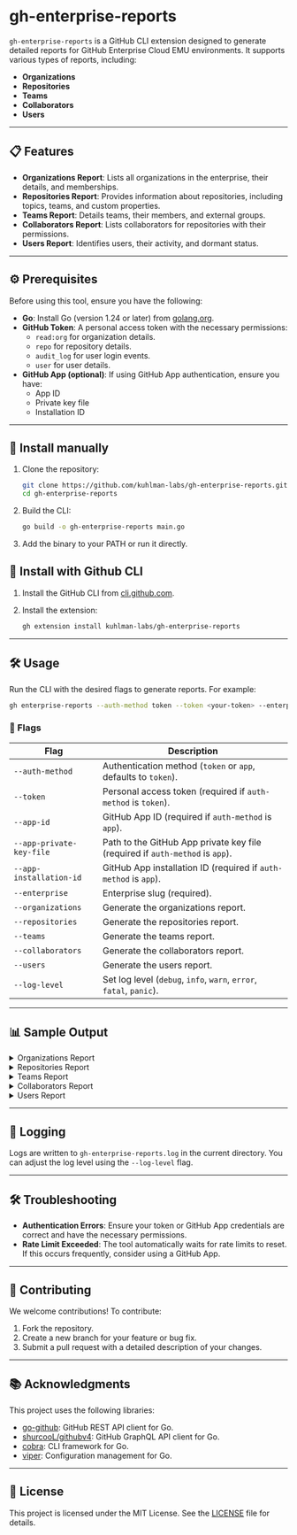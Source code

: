 # gh-enterprise-reports

`gh-enterprise-reports` is a GitHub CLI extension designed to generate detailed reports for GitHub Enterprise Cloud EMU environments. It supports various types of reports, including:

- **Organizations**
- **Repositories**
- **Teams**
- **Collaborators**
- **Users**

---

## 📋 Features

- **Organizations Report**: Lists all organizations in the enterprise, their details, and memberships.
- **Repositories Report**: Provides information about repositories, including topics, teams, and custom properties.
- **Teams Report**: Details teams, their members, and external groups.
- **Collaborators Report**: Lists collaborators for repositories with their permissions.
- **Users Report**: Identifies users, their activity, and dormant status.

---

## ⚙️ Prerequisites

Before using this tool, ensure you have the following:

- **Go**: Install Go (version 1.24 or later) from [golang.org](https://golang.org/).
- **GitHub Token**: A personal access token with the necessary permissions:
  - `read:org` for organization details.
  - `repo` for repository details.
  - `audit_log` for user login events.
  - `user` for user details.
- **GitHub App (optional)**: If using GitHub App authentication, ensure you have:
  - App ID
  - Private key file
  - Installation ID

---

## 🚀 Install manually

1. Clone the repository:
   ```bash
   git clone https://github.com/kuhlman-labs/gh-enterprise-reports.git
   cd gh-enterprise-reports
   ```

2. Build the CLI:
   ```bash
   go build -o gh-enterprise-reports main.go
   ```

3. Add the binary to your PATH or run it directly.

## 🚀 Install with Github CLI

1. Install the GitHub CLI from [cli.github.com](https://cli.github.com/).

2. Install the extension:
   ```bash
   gh extension install kuhlman-labs/gh-enterprise-reports
   ```

---

## 🛠️ Usage

Run the CLI with the desired flags to generate reports. For example:
```bash
gh enterprise-reports --auth-method token --token <your-token> --enterprise <enterprise-slug> --organizations
```

### 🔧 Flags

| Flag                       | Description                                                                 |
|----------------------------|-----------------------------------------------------------------------------|
| `--auth-method`            | Authentication method (`token` or `app`, defaults to `token`).             |
| `--token`                  | Personal access token (required if `auth-method` is `token`).              |
| `--app-id`                 | GitHub App ID (required if `auth-method` is `app`).                        |
| `--app-private-key-file`   | Path to the GitHub App private key file (required if `auth-method` is `app`). |
| `--app-installation-id`    | GitHub App installation ID (required if `auth-method` is `app`).           |
| `--enterprise`             | Enterprise slug (required).                                                |
| `--organizations`          | Generate the organizations report.                                         |
| `--repositories`           | Generate the repositories report.                                          |
| `--teams`                  | Generate the teams report.                                                 |
| `--collaborators`          | Generate the collaborators report.                                         |
| `--users`                  | Generate the users report.                                                 |
| `--log-level`              | Set log level (`debug`, `info`, `warn`, `error`, `fatal`, `panic`).         |

---

## 📊 Sample Output

<details>
<summary>Organizations Report</summary>

**Command:**
```bash
./gh-enterprise-reports --auth-method token --token <your-token> --enterprise <enterprise-slug> --organizations
```
or with GitHub CLI:
```bash
gh enterprise-reports organizations --auth-method token --token <your-token> --enterprise <enterprise-slug> --organizations
```

**Sample Output:**
```csv
Organization,Organization ID,Organization Default Repository Permission,Members,Total Members
org1,123456,read,"[{""login"":""user1"",""id"":1,""name"":""User One"",""roleName"":""admin""}]",1
```
</details>

<details>
<summary>Repositories Report</summary>

**Command:**
```bash
./gh-enterprise-reports --auth-method token --token <your-token> --enterprise <enterprise-slug> --repositories
```
or with GitHub CLI:
```bash
gh enterprise-reports repositories --auth-method token --token <your-token> --enterprise <enterprise-slug> --repositories
```

**Sample Output:**
```csv
Owner,Repository,Archived,Visibility,Pushed_At,Created_At,Topics,Custom_Properties,Teams
org1,repo1,false,public,2023-01-01T00:00:00Z,2022-01-01T00:00:00Z,[topic1],{key:value},team1
```
</details>

<details>
<summary>Teams Report</summary>

**Command:**
```bash
./gh-enterprise-reports --auth-method token --token <your-token> --enterprise <enterprise-slug> --teams
```
or with GitHub CLI:
```bash
gh enterprise-reports teams --auth-method token --token <your-token> --enterprise <enterprise-slug> --teams
```

**Sample Output:**
```csv
Team ID,Owner,Team Name,Team Slug,External Group,Members
1,org1,team1,team1,[group1],[user1,user2]
```
</details>

<details>
<summary>Collaborators Report</summary>

**Command:**
```bash
./gh-enterprise-reports --auth-method token --token <your-token> --enterprise <enterprise-slug> --collaborators
```
or with GitHub CLI:
```bash
gh enterprise-reports collaborators --auth-method token --token <your-token> --enterprise <enterprise-slug> --collaborators
```

**Sample Output:**
```csv
Repository,Collaborators
org1/repo1,{login:user1,id:1,permission:admin}
```
</details>

<details>
<summary>Users Report</summary>

**Command:**
```bash
./gh-enterprise-reports --auth-method token --token <your-token> --enterprise <enterprise-slug> --users
```
or with GitHub CLI:
```bash
gh enterprise-reports users --auth-method token --token <your-token> --enterprise <enterprise-slug> --users
```

**Sample Output:**
```csv
ID,Login,Name,Email,Last Login(90 days),Dormant?
1,user1,User One,user1@example.com,2023-01-01T00:00:00Z,false
```
</details>

---

## 📝 Logging

Logs are written to `gh-enterprise-reports.log` in the current directory. You can adjust the log level using the `--log-level` flag.

---

## 🛠️ Troubleshooting

- **Authentication Errors**: Ensure your token or GitHub App credentials are correct and have the necessary permissions.
- **Rate Limit Exceeded**: The tool automatically waits for rate limits to reset. If this occurs frequently, consider using a GitHub App.

---

## 🤝 Contributing

We welcome contributions! To contribute:

1. Fork the repository.
2. Create a new branch for your feature or bug fix.
3. Submit a pull request with a detailed description of your changes.

---

## 📚 Acknowledgments

This project uses the following libraries:

- [go-github](https://github.com/google/go-github): GitHub REST API client for Go.
- [shurcooL/githubv4](https://github.com/shurcooL/githubv4): GitHub GraphQL API client for Go.
- [cobra](https://github.com/spf13/cobra): CLI framework for Go.
- [viper](https://github.com/spf13/viper): Configuration management for Go.

---

## 📜 License

This project is licensed under the MIT License. See the [LICENSE](LICENSE) file for details.
